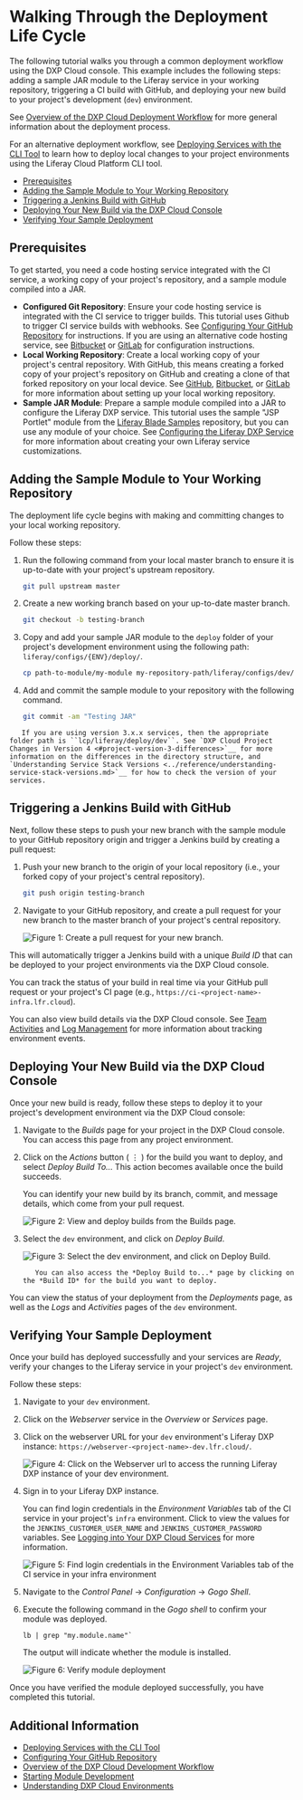 # Walking Through the Deployment Life Cycle

The following tutorial walks you through a common deployment workflow using the DXP Cloud console. This example includes the following steps: adding a sample JAR module to the Liferay service in your working repository, triggering a CI build with GitHub, and deploying your new build to your project's development (`dev`) environment.

See [Overview of the DXP Cloud Deployment Workflow](./overview-of-the-dxp-cloud-deployment-workflow.md) for more general information about the deployment process.

For an alternative deployment workflow, see [Deploying Services with the CLI Tool](./deploying-services-with-the-cli-tool.md) to learn how to deploy local changes to your project environments using the Liferay Cloud Platform CLI tool.

<!-- ```note::
   This tutorial uses the default ``dev`` name for the project's development environment. If your development environment is named differently, you can substitute ``dev`` with the correct name.
``` -->

* [Prerequisites](#prerequisites)
* [Adding the Sample Module to Your Working Repository](#adding-the-sample-module-to-your-working-repository)
* [Triggering a Jenkins Build with GitHub](#triggering-a-jenkins-build-with-github)
* [Deploying Your New Build via the DXP Cloud Console](#deploying-your-new-build-via-the-dxp-cloud-console)
* [Verifying Your Sample Deployment](#verifying-your-sample-deployment)

## Prerequisites

To get started, you need a code hosting service integrated with the CI service, a working copy of your project's repository, and a sample module compiled into a JAR.

* **Configured Git Repository**: Ensure your code hosting service is integrated with the CI service to trigger builds. This tutorial uses Github to trigger CI service builds with webhooks. See [Configuring Your GitHub Repository](../getting-started/configuring-your-github-repository.md) for instructions. If you are using an alternative code hosting service, see [Bitbucket](../getting-started/configuring-your-bitbucket-repository.md) or [GitLab](../getting-started/configuring-your-gitlab-repository.md) for configuration instructions.
* **Local Working Repository**: Create a local working copy of your project's central repository. With GitHub, this means creating a forked copy of your project's repository on GitHub and creating a clone of that forked repository on your local device. See [GitHub](https://docs.github.com/en/github/creating-cloning-and-archiving-repositories/cloning-a-repository-from-github), [Bitbucket](https://confluence.atlassian.com/bitbucketserver/clone-a-repository-790632786.html), or [GitLab](https://docs.gitlab.com/ee/university/training/topics/getting_started.html#instantiate-workflow-with-clone) for more information about setting up your local working repository.
* **Sample JAR Module**: Prepare a sample module compiled into a JAR to configure the Liferay DXP service. This tutorial uses the sample "JSP Portlet" module from the [Liferay Blade Samples](https://github.com/liferay/liferay-blade-samples) repository, but you can use any module of your choice. See [Configuring the Liferay DXP Service](../using-the-liferay-dxp-service/configuring-the-liferay-dxp-service.md) for more information about creating your own Liferay service customizations.

## Adding the Sample Module to Your Working Repository

The deployment life cycle begins with making and committing changes to your local working repository.

Follow these steps:

1. Run the following command from your local master branch to ensure it is up-to-date with your project's upstream repository.

   ```bash
   git pull upstream master
   ```

1. Create a new working branch based on your up-to-date master branch.

   ```bash
   git checkout -b testing-branch
   ```

1. Copy and add your sample JAR module to the `deploy` folder of your project's development environment using the following path: `liferay/configs/{ENV}/deploy/`.

   ```bash
   cp path-to-module/my-module my-repository-path/liferay/configs/dev/deploy
   ```

1. Add and commit the sample module to your repository with the following command.

   ```bash
   git commit -am "Testing JAR"
   ```

```note::
   If you are using version 3.x.x services, then the appropriate folder path is ``lcp/liferay/deploy/dev``. See `DXP Cloud Project Changes in Version 4 <#project-version-3-differences>`__ for more information on the differences in the directory structure, and `Understanding Service Stack Versions <../reference/understanding-service-stack-versions.md>`__ for how to check the version of your services.
```

## Triggering a Jenkins Build with GitHub

Next, follow these steps to push your new branch with the sample module to your GitHub repository origin and trigger a Jenkins build by creating a pull request:

1. Push your new branch to the origin of your local repository (i.e., your forked copy of your project's central repository).

   ```bash
   git push origin testing-branch
   ```

1. Navigate to your GitHub repository, and create a pull request for your new branch to the master branch of your project's central repository.

   ![Figure 1: Create a pull request for your new branch.](./walking-through-the-deployment-life-cycle/images/01.png)

This will automatically trigger a Jenkins build with a unique *Build ID* that can be deployed to your project environments via the DXP Cloud console.

You can track the status of your build in real time via your GitHub pull request or your project's CI page (e.g., `https://ci-<project-name>-infra.lfr.cloud`).

You can also view build details via the DXP Cloud console. See [Team Activities](../manage-and-optimize/team-activities.md) and [Log Management](troubleshooting/log-management.md) for more information about tracking environment events.

## Deploying Your New Build via the DXP Cloud Console

Once your new build is ready, follow these steps to deploy it to your project's development environment via the DXP Cloud console:

1. Navigate to the *Builds* page for your project in the DXP Cloud console. You can access this page from any project environment.

1. Click on the *Actions* button ( ⋮ ) for the build you want to deploy, and select *Deploy Build To...* This action becomes available once the build succeeds.

   You can identify your new build by its branch, commit, and message details, which come from your pull request.

   ![Figure 2: View and deploy builds from the Builds page.](./walking-through-the-deployment-life-cycle/images/02.png)

1. Select the `dev` environment, and click on *Deploy Build*.

   ![Figure 3: Select the dev environment, and click on Deploy Build.](./walking-through-the-deployment-life-cycle/images/03.png)

   ```tip::
      You can also access the *Deploy Build to...* page by clicking on the *Build ID* for the build you want to deploy.
   ```

You can view the status of your deployment from the *Deployments* page, as well as the *Logs* and *Activities* pages of the `dev` environment.

## Verifying Your Sample Deployment

Once your build has deployed successfully and your services are *Ready*, verify your changes to the Liferay service in your project's `dev` environment.

Follow these steps:

1. Navigate to your `dev` environment.

1. Click on the *Webserver* service in the *Overview* or *Services* page.

1. Click on the webserver URL for your `dev` environment's Liferay DXP instance: `https://webserver-<project-name>-dev.lfr.cloud/`.

   ![Figure 4: Click on the Webserver url to access the running Liferay DXP instance of your dev environment.](./walking-through-the-deployment-life-cycle/images/04.png)

1. Sign in to your Liferay DXP instance.

   You can find login credentials in the *Environment Variables* tab of the CI service in your project's `infra` environment. Click to view the values for the `JENKINS_CUSTOMER_USER_NAME` and `JENKINS_CUSTOMER_PASSWORD` variables. See [Logging into Your DXP Cloud Services](../getting-started/logging-into-your-dxp-cloud-services.md) for more information.

   ![Figure 5: Find login credentials in the Environment Variables tab of the CI service in your infra environment](./walking-through-the-deployment-life-cycle/images/05.png)

1. Navigate to the *Control Panel* → *Configuration* → *Gogo Shell*.

1. Execute the following command in the *Gogo shell* to confirm your module was deployed.

   ```
   lb | grep "my.module.name"`
   ```

   The output will indicate whether the module is installed.

   ![Figure 6: Verify module deployment](./walking-through-the-deployment-life-cycle/images/06.png)

Once you have verified the module deployed successfully, you have completed this tutorial.

## Additional Information

* [Deploying Services with the CLI Tool](./deploying-services-with-the-cli-tool.md)
* [Configuring Your GitHub Repository](../getting-started/configuring-your-github-repository.md)
* [Overview of the DXP Cloud Development Workflow](./overview-of-the-dxp-cloud-deployment-workflow.md)
* [Starting Module Development](https://help.liferay.com/hc/en-us/articles/360017884192-Starting-Module-Development)
* [Understanding DXP Cloud Environments](../getting-started/understanding-dxp-cloud-environments.md)
